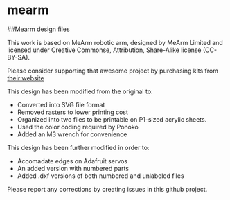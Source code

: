# mearm

##Mearm design files

This work is based on MeArm robotic arm, designed
by MeArm Limited and licensed under Creative
Commonse, Attribution, Share-Alike license (CC-BY-SA).

Please consider supporting that awesome project by purchasing kits from [their website](http://mearm.com/pages/instructions)

This design has been modified from the original to:
  - Converted into SVG file format
  - Removed rasters to lower printing cost
  - Organized into two files to be printable on P1-sized
    acrylic sheets.
  - Used the color coding required by Ponoko
  - Added an M3 wrench for convenience

This design has been further modified in order to:
  - Accomadate edges on Adafruit servos
  - An added version with numbered parts
  - Added .dxf versions of both numbered
    and unlabeled files

Please report any corrections by creating issues in this github project.
